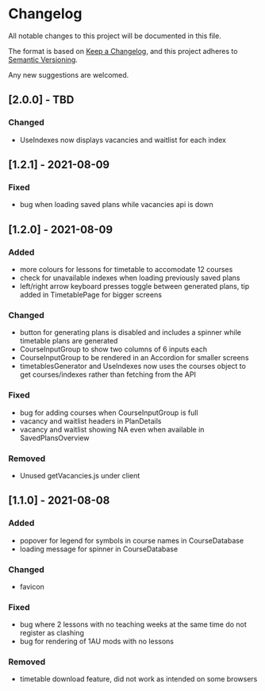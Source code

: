 # Changelog

All notable changes to this project will be documented in this file.

The format is based on [Keep a Changelog](https://keepachangelog.com/en/1.0.0/),
and this project adheres to [Semantic Versioning](https://semver.org/spec/v2.0.0.html).

Any new suggestions are welcomed.

## [2.0.0] - TBD

### Changed

- UseIndexes now displays vacancies and waitlist for each index

## [1.2.1] - 2021-08-09

### Fixed

- bug when loading saved plans while vacancies api is down

## [1.2.0] - 2021-08-09

### Added

- more colours for lessons for timetable to accomodate 12 courses
- check for unavailable indexes when loading previously saved plans
- left/right arrow keyboard presses toggle between generated plans, tip added in TimetablePage for bigger screens

### Changed

- button for generating plans is disabled and includes a spinner while timetable plans are generated
- CourseInputGroup to show two columns of 6 inputs each
- CourseInputGroup to be rendered in an Accordion for smaller screens
- timetablesGenerator and UseIndexes now uses the courses object to get courses/indexes rather than fetching from the API

### Fixed

- bug for adding courses when CourseInputGroup is full
- vacancy and waitlist headers in PlanDetails
- vacancy and waitlist showing NA even when available in SavedPlansOverview

### Removed

- Unused getVacancies.js under client

## [1.1.0] - 2021-08-08

### Added

- popover for legend for symbols in course names in CourseDatabase
- loading message for spinner in CourseDatabase

### Changed

- favicon

### Fixed

- bug where 2 lessons with no teaching weeks at the same time do not register as clashing
- bug for rendering of 1AU mods with no lessons

### Removed

- timetable download feature, did not work as intended on some browsers